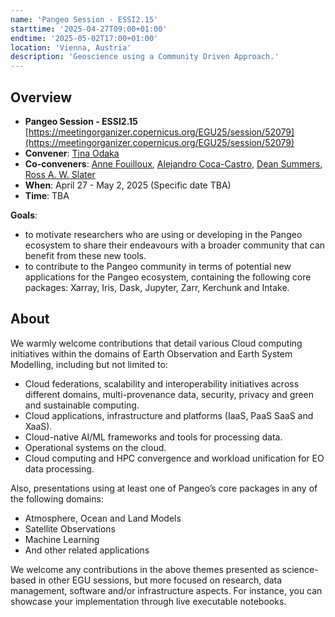 ```yaml
---
name: 'Pangeo Session - ESSI2.15'
starttime: '2025-04-27T09:00+01:00'
endtime: '2025-05-02T17:00+01:00'
location: 'Vienna, Austria'
description: 'Geoscience using a Community Driven Approach.'
---
```

## Overview

- **Pangeo Session - ESSI2.15** [https://meetingorganizer.copernicus.org/EGU25/session/52079](https://meetingorganizer.copernicus.org/EGU25/session/52079)
- **Convener**:  [Tina Odaka](https://discourse.pangeo.io/u/tinaok)
- **Co-conveners**: [Anne Fouilloux](https://discourse.pangeo.io/u/annefou), [Alejandro Coca-Castro](https://discourse.pangeo.io/u/acocac), [Dean Summers](https://www.lampata.eu/), [Ross A. W. Slater](https://discourse.pangeo.io/u/raws)
- **When**: April 27 - May 2, 2025 (Specific date TBA)
- **Time**: TBA

**Goals**:
- to motivate researchers who are using or developing in the Pangeo ecosystem to share their endeavours with a broader community that can benefit from these new tools.
- to contribute to the Pangeo community in terms of potential new applications for the Pangeo ecosystem, containing the following core packages: Xarray, Iris, Dask, Jupyter, Zarr, Kerchunk and Intake.

## About
We warmly welcome contributions that detail various Cloud computing initiatives within the domains of Earth Observation and Earth System Modelling, including but not limited to:
- Cloud federations, scalability and interoperability initiatives across different domains, multi-provenance data, security, privacy and green and sustainable computing.
- Cloud applications, infrastructure and platforms (IaaS, PaaS SaaS and XaaS).
- Cloud-native AI/ML frameworks and tools for processing data.
- Operational systems on the cloud.
- Cloud computing and HPC convergence and workload unification for EO data processing.

Also, presentations using at least one of Pangeo’s core packages in any of the following domains:
- Atmosphere, Ocean and Land Models
- Satellite Observations
- Machine Learning
- And other related applications

We welcome any contributions in the above themes presented as science-based in other EGU sessions, but more focused on research, data management, software and/or infrastructure aspects. For instance, you can showcase your implementation through live executable notebooks.




 